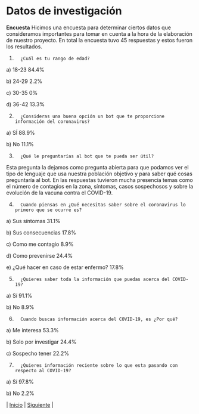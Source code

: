 # **Datos de investigación** #

**Encuesta**
Hicimos una encuesta para determinar ciertos datos que consideramos importantes para tomar en cuenta a la hora de la elaboración de nuestro proyecto. En total la encuesta tuvo 45 respuestas y estos fueron los resultados.
1.       ¿Cuál es tu rango de edad?

a)       18-23 84.4%

b)      24-29 2.2%

c)       30-35 0%

d)      36-42 13.3%

2.       ¿Consideras una buena opción un bot que te proporcione información del coronavirus?

a)       SÍ 88.9%

b)      No 11.1%

3.       ¿Qué le preguntarías al bot que te pueda ser útil?

Esta pregunta la dejamos como pregunta abierta para que podamos ver el tipo de lenguaje que usa nuestra población objetivo y para saber qué cosas preguntaría al bot. En las respuestas tuvieron mucha presencia temas como el número de contagios en la zona, síntomas, casos sospechosos y sobre la evolución de la vacuna contra el COVID-19.

4.       Cuando piensas en ¿Qué necesitas saber sobre el coronavirus lo primero que se ocurre es?

a)       Sus síntomas 31.1%

b)      Sus consecuencias 17.8%

c)       Como me contagio 8.9%

d)      Como prevenirse 24.4%

e)      ¿Qué hacer en caso de estar enfermo? 17.8%

5.       ¿Quieres saber toda la información que puedas acerca del COVID-19?

a)       Sí 91.1%

b)      No 8.9%

6.       Cuando buscas información acerca del COVID-19, es ¿Por qué?

a)       Me interesa 53.3%

b)      Solo por investigar 24.4%

c)       Sospecho tener 22.2%

7.       ¿Quieres información reciente sobre lo que esta pasando con respecto al COVID-19?

a)       Sí 97.8%

b)      No 2.2%

| [Inicio](https://github.com/DarozZero/CoronaBot "Inicio") 
| [Siguiente](https://github.com/DarozZero/CoronaBot/blob/main/Documentacion/2.%20Objetivos.md "Siguiente") |

